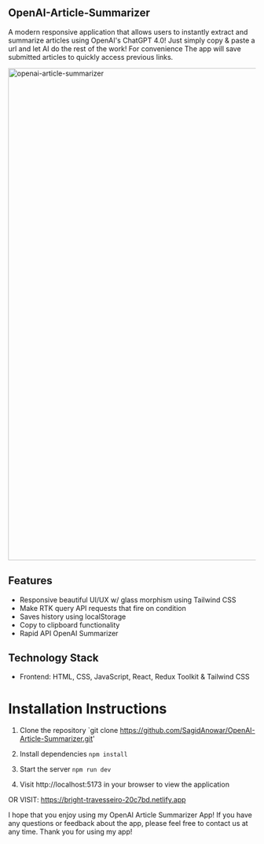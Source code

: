 ## OpenAI-Article-Summarizer

A modern responsive application that allows users to instantly extract and summarize articles using OpenAI's ChatGPT 4.0!
Just simply copy & paste a url and let AI do the rest of the work!
For convenience The app will save submitted articles to quickly access previous links.

<img width="1000" alt="openai-article-summarizer" src="https://github.com/SagidAnowar/OpenAI-Article-Summarizer/assets/121697604/d176f8bf-d938-417c-9126-722759015dc6">

## Features 
- Responsive beautiful UI/UX w/ glass morphism using Tailwind CSS
- Make RTK query API requests that fire on condition
- Saves history using localStorage 
- Copy to clipboard functionality
- Rapid API OpenAI Summarizer  

 ## Technology Stack 

 - Frontend: HTML, CSS, JavaScript, React, Redux Toolkit & Tailwind CSS


# Installation Instructions

 1. Clone the repository `git clone https://github.com/SagidAnowar/OpenAI-Article-Summarizer.git'  

 2. Install dependencies `npm install`  

 3. Start the server `npm run dev`  

 4. Visit http://localhost:5173 in your browser to view the application

OR VISIT: https://bright-travesseiro-20c7bd.netlify.app 

I hope that you enjoy using my OpenAI Article Summarizer App! If you have any questions or feedback about the app, please feel free to contact us at any time. Thank you for using my app!
